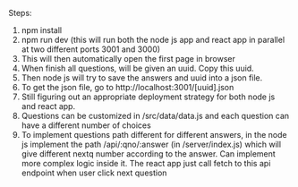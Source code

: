 Steps:
1. npm install
2. npm run dev (this will run both the node js app and react app in parallel at two different ports 3001 and 3000)
3. This will then automatically open the first page in browser
4. When finish all questions, will be given an uuid. Copy this uuid.
5. Then node js will try to save the answers and uuid into a json file.
6. To get the json file, go to http://localhost:3001/[uuid].json
7. Still figuring out an appropriate deployment strategy for both node js and react app.
8. Questions can be customized in /src/data/data.js and each question can have a different number of choices
9. To implement questions path different for different answers, in the node js implement the path /api/:qno/:answer (in /server/index.js) 
which will give different nextq number according to the answer. Can implement more complex logic inside it.
The react app just call fetch to this api endpoint when user click next question
